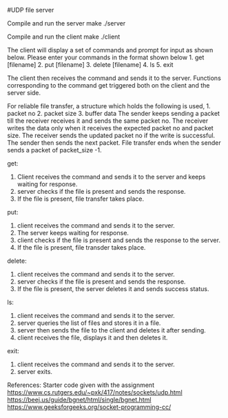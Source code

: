 #UDP file server 

Compile and run the server
    make
    ./server <portno>

Compile and run the client
    make
    ./client <server ip address> <portno>

The client will display a set of commands and prompt for input as shown below.
    Please enter your commands in the format shown below
    1. get [filename]
    2. put [filename]
    3. delete [filename]
    4. ls
    5. exit

The client then receives the command and sends it to the server. 
Functions corresponding to the command get triggered both on the client and the server side.

For reliable file transfer, a structure which holds the following is used,
    1. packet no
    2. packet size
    3. buffer data
The sender keeps sending a packet till the receiver receives it and sends the same packet no.
The receiver writes the data only when it receives the expected packet no and packet size. 
The receiver sends the updated packet no if the write is successful.
The sender then sends the next packet.
File transfer ends when the sender sends a packet of packet_size -1.

get:
1. Client receives the command and sends it to the server and keeps waiting for response.
2. server checks if the file is present and sends the response.
3. If the file is present, file transfer takes place.

put:
1. client receives the command and sends it to the server.
2. The server keeps waiting for response.
2. client checks if the file is present and sends the response to the server.
3. If the file is present, file transder takes place.

delete:
1. client receives the command and sends it to the server.
2. server checks if the file is present and sends the response.
3. If the file is present, the server deletes it and sends success status.

ls:
1. client receives the command and sends it to the server.
2. server queries the list of files and stores it in a file.
3. server then sends the file to the client and deletes it after sending.
4. client receives the file, displays it and then deletes it.

exit:
1. client receives the command and sends it to the server.
2. server exits.

References:
Starter code given with the assignment
https://www.cs.rutgers.edu/~pxk/417/notes/sockets/udp.html
https://beej.us/guide/bgnet/html/single/bgnet.html
https://www.geeksforgeeks.org/socket-programming-cc/


 


